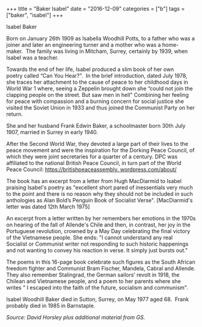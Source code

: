 +++
title = "Baker Isabel"
date = "2016-12-09"
categories = ["b"]
tags = ["baker", "isabel"]
+++

Isabel Baker

Born on January 26th 1909 as Isabella Woodhill Potts, to a father who was a joiner and later an engineering turner and a mother who was a home-maker.  The family was living in Mitcham, Surrey, certainly by 1939, when Isabel was a teacher. 

Towards the end of her life, Isabel produced a slim book of her own poetry called “Can You Hear?”.  In the brief introduction, dated July 1978, she traces her attachment to the cause of peace to her childhood days in World War 1 where, seeing a Zeppelin brought down she “could not join the clapping people on the street. But saw men in hell" Combining her feeling for peace with compassion and a burning concern for social justice she visited the Soviet Union in 1933 and thus joined the Communist Party on her return.

She and her husband Frank Edwin Baker, a schoolmaster born 30th July 1907, married in Surrey in early 1940.

After the Second World War, they devoted a large part of their lives to the peace movement and were the inspiration for the Dorking Peace Council, of which they were joint secretaries for a quarter of a century. DPC was affiliated to the national British Peace Council, in turn part of the World Peace Council: [https://britishpeaceassembly. wordpress.com/about/](https://britishpeaceassembly.wordpress.com/about/)

The book has an excerpt from a letter from Hugh MacDiarmid to Isabel praising Isabel's poetry as "excellent short pared of inessentials very much to the point and there is no reason why they should not be included in such anthologies as Alan Bold’s Penguin Book of Socialist Verse". \[MacDiarmid's letter was dated 12th March 1975\]

An excerpt from a letter written by her remembers her emotions in the 1970s on hearing of the fall of Allende's Chile and then, in contrast, her joy in the Portuguese revolution, crowned by a May Day celebrating the final victory of the Vietnamese people. She ends: "I cannot understand any real Socialist or Communist writer not responding to such historic happenings and not wanting to convey his reaction in verse. It simply just bursts out." 

The poems in this 16-page book celebrate such figures as the South African freedom fighter and Communist Bram Fischer, Mandela, Cabral and Allende. They also remember Stalingrad, the German sailors’ revolt in 1918, the Chilean and Vietnamese people, and a poem to her parents where she writes " I escaped into the faith of the future, socialism and communism". 

Isabel Woodhill Baker died in Sutton, Surrey, on May 1977 aged 68.  Frank probably died in 1985 in Barnstaple. 

_Source: David Horsley plus additional material from GS._
